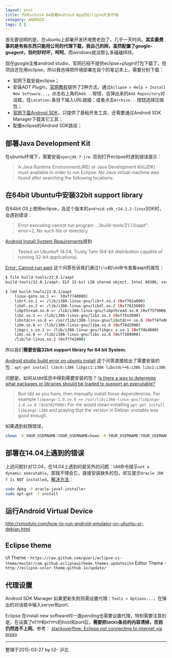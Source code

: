 ```yaml
---
layout: post
title: 为Ubuntu14.04部署Android App的Eclipse开发环境
category: ANDROID
tags: [ ]
---
```


首先要说明的是，在ubuntu上部署开发环境费老劲了，几乎一天时间。**其实最费事的是有些东西只能用公司的代理下载，我自己的网，虽然配置了google-goagent，但时好时坏，呵呵**。而windows就没那么多磕磕绊绊。

现在google主推android studio，官网已经不提供eclipse+plugin打包下载了，但项目还在用eclipse，所以我也得把环境部署在自个的笔记本上，需要分别下载：

- 官网下载安装eclipse；
- 安装ADT Plugin，[官网教程](http://developer.android.com/sdk/installing/installing-adt.html)提供了2种方法，通过`Eclipse > Help > Install New Software...`，点击右上角的`Add...`按钮，会弹出来的`Add Repository`对话框，在`Location:`条目下输入URL链接；或者点击`Archive...`按钮选择压缩包；
- [官网下载Android SDK](http://developer.android.com/sdk/index.html)，只提供了基础开发工具，还需要通过Android SDK Manager下载其它工具；
- 配置eclipse的Android SDK路径；

<!-- more -->

## 部署Java Development Kit

在ubuntu环境下，需要安装`openjdk-7-jre`. 否则打开eclipse时遇到错误提示：
> A Java Runtime Environment(JRE) or Java Development Kit(JDK) must available in order to run Eclipse. No Java virtual machine was found after searching the following locations:


## 在64bit Ubuntu中安装32bit support library

在64bit OS上使用eclipse，及这个版本的`android-sdk_r24.1.2-linux`SDK时，会遇到错误：
> Error executing cannot run program .../build-tools/21.1.1/aapt": error=2, No such file or directory

[Android Install System Requirements](https://developer.android.com/sdk/index.html)提到
> Tested on Ubuntu® 14.04, Trusty Tahr (64-bit distribution capable of running 32-bit applications).

[Error: Cannot run aapt](http://stackoverflow.com/questions/18041769/error-cannot-run-aapt)  这个问答告诉我们通过`file`和`ldd`命令查看aapt的属性：

```sh
$ file build-tools/22.0.1/aapt
build-tools/22.0.1/aapt: ELF 32-bit LSB shared object, Intel 80386, version 1 (SYSV), dynamically linked (uses shared libs), for GNU/Linux 2.6.15, not stripped
 
$ ldd build-tools/22.0.1/aapt
    linux-gate.so.1 =>  (0xf7740000)
    librt.so.1 => /lib/i386-linux-gnu/librt.so.1 (0xf761a000)
    libdl.so.2 => /lib/i386-linux-gnu/libdl.so.2 (0xf7615000)
    libpthread.so.0 => /lib/i386-linux-gnu/libpthread.so.0 (0xf75f9000)
    libz.so.1 => /lib/i386-linux-gnu/libz.so.1 (0xf75e3000)
    libstdc++.so.6 => /usr/lib/i386-linux-gnu/libstdc++.so.6 (0xf74fe000)
    libm.so.6 => /lib/i386-linux-gnu/libm.so.6 (0xf74d2000)
    libgcc_s.so.1 => /lib/i386-linux-gnu/libgcc_s.so.1 (0xf74b4000)
    libc.so.6 => /lib/i386-linux-gnu/libc.so.6 (0xf7309000)
    /lib/ld-linux.so.2 (0xf7741000)
```

所以我们**需要安装32bit support library for 64 bit System.**

[Android studio build error on ubuntu install](http://stackoverflow.com/questions/27078052/android-studio-build-error-on-ubuntu-install)   这个问答直接给出了需要安装的包：`apt-get install libc6:i386 libgcc1:i386 libstdc++6:i386 libz1:i386`

问题是，如何从ldd信息中得到需要安装的包？
[Is there a way to determine what packages or libraries should be loaded to support an executable?](http://unix.stackexchange.com/questions/101824/is-there-a-way-to-determine-what-packages-or-libraries-should-be-loaded-to-suppo)
> Run ldd as you have, then manually install those dependencies.
For example `libpango-1.0.so.0 => /usr/lib/i386-linux-gnu/libpango-1.0.so.0 (0xb702f000)`
For me would mean installing `apt-get install libpango:i386` and praying that the version in Debian unstable was good enough.


如果遇到权限错误，

```sh
chown -R YOUR_USERNAME:YOUR_USERNAMEchown -R YOUR_USERNAME:YOUR_USERNAME platform-tools/  tools/ platforms/  platform-tools/adb
```

## 部署在14.04上遇到的错误

上述问题针对12.04，在14.04上遇到的是另外的问题：ldd命令提示`not a dynamic executable`，那就不理会它，直接安装缺失的包，却又提示`Oracle JDK 7 Is NOT installed`，[解决方法](http://askubuntu.com/questions/414885/oracle-jdk-7-is-not-installed-error)：

```sh
sudo dpkg -P oracle-java7-installer
sudo apt-get -f install
```

## 运行Android Virtual Device

http://xmodulo.com/how-to-run-android-emulator-on-ubuntu-or-debian.html


## Eclipse theme

UI Theme - `https://raw.github.com/guari/eclipse-ui-theme/master/com.github.eclipseuitheme.themes.updatesite`
Editor Theme - `http://eclipse-color-theme.github.io/update/`


## 代理设置

Android SDK Manager 如果更新失败则需设置代理：`Tools > Options...`，在弹出的对话框中输入server和port.

Eclipse 在install new software时一直pending也需要设置代理，特别需要注意的是，在设置了`HTTP`和`HTTPS`的host和port后，**需要把`SOCKS`条目的内容清掉，否则仍然连不上网**。参考：
[stackoverflow: Eclipse not connecting to internet via proxy](http://stackoverflow.com/questions/17338212/eclipse-kepler-not-connecting-to-internet-via-proxy)


---

整理于2015-03-27
by li2- 沪北